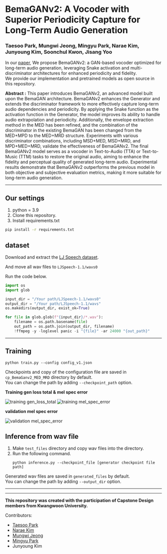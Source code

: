 # BemaGANv2: A Vocoder with Superior Periodicity Capture for Long-Term Audio Generation

### Taesoo Park, Mungwi Jeong, Mingyu Park, Narae Kim, Junyoung Kim, Soonchul Kwon, Jisang Yoo

In our [paper](https://ieeexplore.ieee.org/abstract/document/10920769), We propose BemaGANv2: a GAN-based vocoder optimized for long-term audio generation, leveraging Snake activation and multi-discriminator architectures for enhanced periodicity and fidelity. <br/>
We provide our implementation and pretrained models as open source in this repository.

**Abstract :**
This paper introduces BemaGANv2, an advanced model built upon the BemaGAN architecture. BemaGANv2 enhances the Generator and extends the discriminator framework to more effectively capture long-term audio dependencies and periodicity. By applying the Snake function as the activation function in the Generator, the model improves its ability to handle audio extrapolation and periodicity. Additionally, the envelope extraction method in the MED has been refined, and the combination of the discriminator in the existing BemaGAN has been changed from the MED+MPD to the MED+MRD structure. Experiments with various discriminator combinations, including MSD+MED, MSD+MRD, and MPD+MED+MRD, validate the effectiveness of BemaGANv2. The final BemaGANv2 model serves as a vocoder in Text-to-Audio (TTA) or Text-to-Music (TTM) tasks to restore the original audio, aiming to enhance the fidelity and perceptual quality of generated long-term audio. Experimental results demonstrate that BemaGANv2 outperforms the previous model in both objective and subjective evaluation metrics, making it more suitable for long-term audio generation.

----------

## Our settings

1. python = 3.9
2. Clone this repository.
3. Install requirements.txt

```bash
pip install -r requirements.txt
```

## dataset

Download and extract the [LJ Speech dataset](https://keithito.com/LJ-Speech-Dataset/).

And move all wav files to `LJSpeech-1.1/wavs0`

Run the code below.

```Python
import os
import glob

input_dir = "/Your path/LJSpeech-1.1/wavs0"
output_dir = "/Your path/LJSpeech-1.1/wavs"
os.makedirs(output_dir, exist_ok=True)

for file in glob.glob(f"{input_dir}/*.wav"):
    filename = os.path.basename(file)
    out_path = os.path.join(output_dir, filename)
    !ffmpeg -y -loglevel panic -i "{file}" -ar 24000 "{out_path}"
```

--------

## Training

```
python train.py --config config_v1.json
```

Checkpoints and copy of the configuration file are saved in `cp_BemaGanv2_MED_MRD` directory by default.<br>
You can change the path by adding `--checkpoint_path` option.

__Training gen loss total & mel spec error__

![training gen_loss_total](./training_gen_loss_total.png) ![training mel_spec_error](./training_mel_spec_error.png)

__validation mel spec error__

![validation mel_spec_error](./validation_mel_spec_error.png)

## Inference from wav file
1. Make `test_files` directory and copy wav files into the directory.
2. Run the following command.
    ```
    python inference.py --checkpoint_file [generator checkpoint file path]
    ```
Generated wav files are saved in `generated_files` by default.<br>
You can change the path by adding `--output_dir` option.

-------------------

---

**This repository was created with the participation of Capstone Design members from Kwangwoon University.**


Contributors:
- [Taesoo Park](https://github.com/dinhoitt)
- [Narae Kim](https://github.com/wing0529)
- [Mungwi Jeong](https://github.com/Jeongmungwi)
- [Mingyu Park](https://github.com/mingyu516)
- Junyoung Kim
